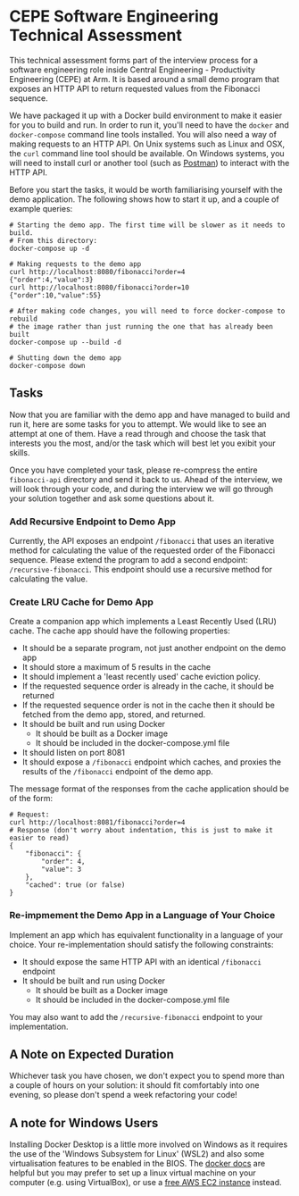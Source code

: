 # CEPE Software Engineering Technical Assessment

This technical assessment forms part of the interview process for a software
engineering role inside Central Engineering - Productivity Engineering (CEPE)
at Arm. It is based around a small demo program that exposes an HTTP API to
return requested values from the Fibonacci sequence.

We have packaged it up with a Docker build environment to make it easier for
you to build and run. In order to run it, you'll need to have the `docker`
and `docker-compose` command line tools installed. You will also need a way
of making requests to an HTTP API. On Unix systems such as Linux and OSX, the
`curl` command line tool should be available. On Windows systems, you will
need to install curl or another tool
(such as [Postman](https://www.postman.com/downloads/)) to interact with the
HTTP API.

Before you start the tasks, it would be worth familiarising yourself with
the demo application. The following shows how to start it up, and a couple
of example queries:

```
# Starting the demo app. The first time will be slower as it needs to build.
# From this directory:
docker-compose up -d

# Making requests to the demo app
curl http://localhost:8080/fibonacci?order=4
{"order":4,"value":3}
curl http://localhost:8080/fibonacci?order=10
{"order":10,"value":55}

# After making code changes, you will need to force docker-compose to rebuild
# the image rather than just running the one that has already been built
docker-compose up --build -d

# Shutting down the demo app
docker-compose down
```

## Tasks

Now that you are familiar with the demo app and have managed to build and run
it, here are some tasks for you to attempt. We would like to see an attempt
at one of them. Have a read through and choose the task that interests you the
most, and/or the task which will best let you exibit your skills.

Once you have completed your task, please re-compress the entire `fibonacci-api`
directory and send it back to us. Ahead of the interview, we will look through
your code, and during the interview we will go through your solution together
and ask some questions about it.

### Add Recursive Endpoint to Demo App

Currently, the API exposes an endpoint `/fibonacci` that uses an iterative
method for calculating the value of the requested order of the Fibonacci
sequence. Please extend the program to add a second endpoint:
`/recursive-fibonacci`. This endpoint should use a recursive method for
calculating the value.

### Create LRU Cache for Demo App

Create a companion app which implements a Least Recently Used (LRU) cache.
The cache app should have the following properties:

- It should be a separate program, not just another endpoint on the demo app
- It should store a maximum of 5 results in the cache
- It should implement a 'least recently used' cache eviction policy.
- If the requested sequence order is already in the cache, it should be returned
- If the requested sequence order is not in the cache then it should be fetched from
  the demo app, stored, and returned.
- It should be built and run using Docker
  - It should be built as a Docker image
  - It should be included in the docker-compose.yml file
- It should listen on port 8081
- It should expose a `/fibonacci` endpoint which caches, and proxies the results
  of the `/fibonacci` endpoint of the demo app.

The message format of the responses from the cache application should be of the form:

```
# Request:
curl http://localhost:8081/fibonacci?order=4
# Response (don't worry about indentation, this is just to make it easier to read)
{
    "fibonacci": {
        "order": 4,
        "value": 3
    },
    "cached": true (or false)
}
```

### Re-impmement the Demo App in a Language of Your Choice

Implement an app which has equivalent functionality in a language of your choice.
Your re-implementation should satisfy the following constraints:

- It should expose the same HTTP API with an identical `/fibonacci` endpoint
- It should be built and run using Docker
  - It should be built as a Docker image
  - It should be included in the docker-compose.yml file

You may also want to add the `/recursive-fibonacci` endpoint to your implementation.

## A Note on Expected Duration

Whichever task you have chosen, we don't expect you to spend more than a couple
of hours on your solution: it should fit comfortably into one evening, so please
don't spend a week refactoring your code!

## A note for Windows Users

Installing Docker Desktop is a little more involved on Windows as it requires the
use of the 'Windows Subsystem for Linux' (WSL2) and also some virtualisation features
to be enabled in the BIOS. The
[docker docs](https://docs.docker.com/docker-for-windows/install/) are helpful but you
may prefer to set up a linux virtual machine on your computer (e.g. using VirtualBox),
or use a [free AWS EC2 instance](https://aws.amazon.com/free) instead.
